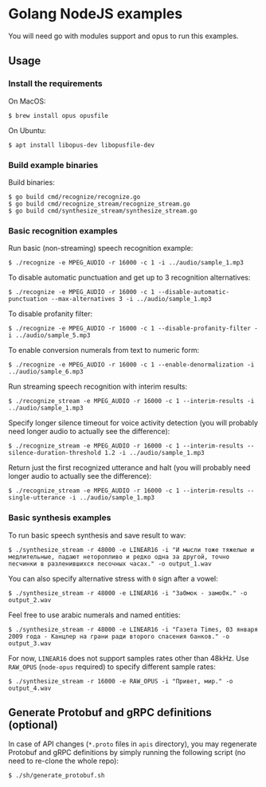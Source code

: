 # Golang NodeJS examples

You will need go with modules support and opus to run this examples.

## Usage

### Install the requirements

On MacOS:

```
$ brew install opus opusfile
```

On Ubuntu:

```
$ apt install libopus-dev libopusfile-dev
```

### Build example binaries

Build binaries:

```
$ go build cmd/recognize/recognize.go
$ go build cmd/recognize_stream/recognize_stream.go
$ go build cmd/synthesize_stream/synthesize_stream.go
```

### Basic recognition examples

Run basic (non-streaming) speech recognition example:

```
$ ./recognize -e MPEG_AUDIO -r 16000 -c 1 -i ../audio/sample_1.mp3
```

To disable automatic punctuation and get up to 3 recognition alternatives:

```
$ ./recognize -e MPEG_AUDIO -r 16000 -c 1 --disable-automatic-punctuation --max-alternatives 3 -i ../audio/sample_1.mp3
```

To disable profanity filter:

```
$ ./recognize -e MPEG_AUDIO -r 16000 -c 1 --disable-profanity-filter -i ../audio/sample_5.mp3
```

To enable conversion numerals from text to numeric form:

```
$ ./recognize -e MPEG_AUDIO -r 16000 -c 1 --enable-denormalization -i ../audio/sample_6.mp3
```

Run streaming speech recognition with interim results:

```
$ ./recognize_stream -e MPEG_AUDIO -r 16000 -c 1 --interim-results -i ../audio/sample_1.mp3
```

Specify longer silence timeout for voice activity detection (you will probably need longer audio to actually see the difference):

```
$ ./recognize_stream -e MPEG_AUDIO -r 16000 -c 1 --interim-results --silence-duration-threshold 1.2 -i ../audio/sample_1.mp3
```

Return just the first recognized utterance and halt (you will probably need longer audio to actually see the difference):

```
$ ./recognize_stream -e MPEG_AUDIO -r 16000 -c 1 --interim-results --single-utterance -i ../audio/sample_1.mp3
```

### Basic synthesis examples

To run basic speech synthesis and save result to wav:

```
$ ./synthesize_stream -r 48000 -e LINEAR16 -i "И мысли тоже тяжелые и медлительные, падают неторопливо и редко одна за другой, точно песчинки в разленившихся песочных часах." -o output_1.wav
```

You can also specify alternative stress with `0` sign after a vowel:

```
$ ./synthesize_stream -r 48000 -e LINEAR16 -i "За0мок - замо0к." -o output_2.wav
```

Feel free to use arabic numerals and named entities:

```
$ ./synthesize_stream -r 48000 -e LINEAR16 -i "Газета Times, 03 января 2009 года - Канцлер на грани ради второго спасения банков." -o output_3.wav
```

For now, `LINEAR16` does not support samples rates other than 48kHz. Use `RAW_OPUS` (`node-opus` required) to specify different sample rates:

```
$ ./synthesize_stream -r 16000 -e RAW_OPUS -i "Привет, мир." -o output_4.wav
```

## Generate Protobuf and gRPC definitions (optional)

In case of API changes (`*.proto` files in `apis` directory),
you may regenerate Protobuf and gRPC definitions by simply running the following script
(no need to re-clone the whole repo):

```
$ ./sh/generate_protobuf.sh
```
